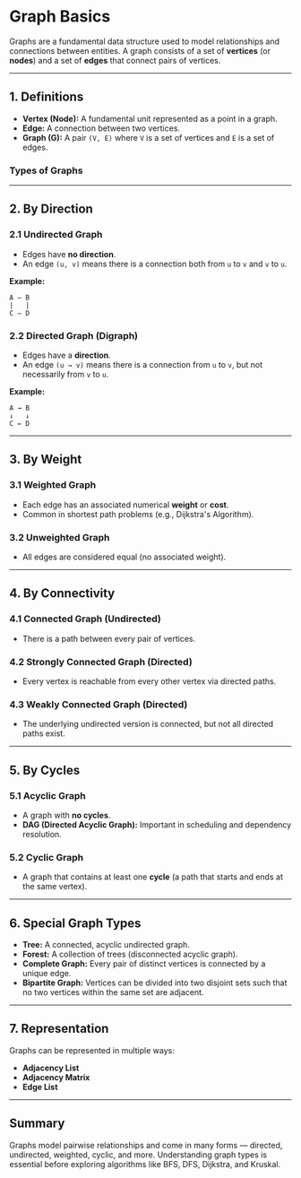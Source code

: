 # Graph Basics

Graphs are a fundamental data structure used to model relationships and connections between entities. A graph consists of a set of **vertices** (or **nodes**) and a set of **edges** that connect pairs of vertices.

---

## 1. Definitions

- **Vertex (Node):** A fundamental unit represented as a point in a graph.
- **Edge:** A connection between two vertices.
- **Graph (G):** A pair `(V, E)` where `V` is a set of vertices and `E` is a set of edges.

### Types of Graphs

---

## 2. By Direction

### 2.1 Undirected Graph

- Edges have **no direction**.
- An edge `(u, v)` means there is a connection both from `u` to `v` and `v` to `u`.

**Example:**

```
A — B
|   |
C — D
```

### 2.2 Directed Graph (Digraph)

- Edges have a **direction**.
- An edge `(u → v)` means there is a connection from `u` to `v`, but not necessarily from `v` to `u`.

**Example:**

```
A → B
↓   ↓
C ← D
```

---

## 3. By Weight

### 3.1 Weighted Graph

- Each edge has an associated numerical **weight** or **cost**.
- Common in shortest path problems (e.g., Dijkstra's Algorithm).

### 3.2 Unweighted Graph

- All edges are considered equal (no associated weight).

---

## 4. By Connectivity

### 4.1 Connected Graph (Undirected)

- There is a path between every pair of vertices.

### 4.2 Strongly Connected Graph (Directed)

- Every vertex is reachable from every other vertex via directed paths.

### 4.3 Weakly Connected Graph (Directed)

- The underlying undirected version is connected, but not all directed paths exist.

---

## 5. By Cycles

### 5.1 Acyclic Graph

- A graph with **no cycles**.
- **DAG (Directed Acyclic Graph):** Important in scheduling and dependency resolution.

### 5.2 Cyclic Graph

- A graph that contains at least one **cycle** (a path that starts and ends at the same vertex).

---

## 6. Special Graph Types

- **Tree:** A connected, acyclic undirected graph.
- **Forest:** A collection of trees (disconnected acyclic graph).
- **Complete Graph:** Every pair of distinct vertices is connected by a unique edge.
- **Bipartite Graph:** Vertices can be divided into two disjoint sets such that no two vertices within the same set are adjacent.

---

## 7. Representation

Graphs can be represented in multiple ways:

- **Adjacency List**
- **Adjacency Matrix**
- **Edge List**

---

## Summary

Graphs model pairwise relationships and come in many forms — directed, undirected, weighted, cyclic, and more. Understanding graph types is essential before exploring algorithms like BFS, DFS, Dijkstra, and Kruskal.

